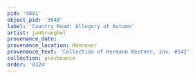 ```yaml
---
pid: '4881'
object_pid: '3048'
label: 'Country Road: Allegory of Autumn'
artist: janbrueghel
provenance_date:
provenance_location: Hannover
provenance_text: 'Collection of Hermann Kestner, inv. #142'
collection: provenance
order: '0324'
---
```

